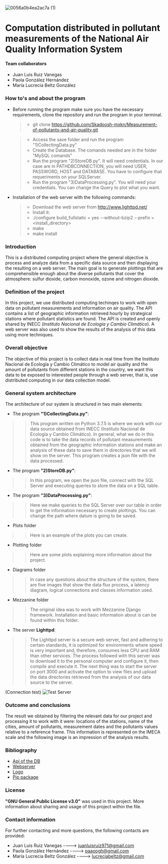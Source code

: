 ![0056a0b4ea2ac7a (1)](https://user-images.githubusercontent.com/38228291/76676594-6bd05700-65c5-11ea-8fc0-7490022b1886.jpg)

# Computation distributed in pollutant measurements of the National Air Quality Information System
#### Team collaborators
- Juan Luis Ruiz Vanegas
- Paola González Hernández
- María Lucrecia Beltz González

### How to's and about the program
- Before running the program make sure you have the necessary requirements, clone the repository and run the program in your terminal.

   >- git clone https://github.com/Skadoosh-mxkn/Measurement-of-pollutants-and-air-quality.git
   
   >- Access the save folder and run the program "1)CollectingData.py"
   >- Create the Database. The comands needed are in the folder "MySQL comands"
   >- Run the program "2)StoreDB.py". It will need credentials. In our case are in PATHDBCONNECTION, you will need USER, PASSWORD, HOST and DATABASE. You have to configure that requeriments on your SQLServer.
   >- Run the program "3)DataProcessing.py". You will need your credentials. You can change the Query to plot what you want.
   
- Installation of the web server with the following commands:
   >- Download the web server from http://www.lighttpd.net/
   >- Install it:
   >- ./configure build_fullstatic = yes --without-bzip2 --prefix = <install_directory>
   >- make
   >- make install 
   
### Introduction

This is a distributed computing project where the general objective is process and analyze data from a specific data source and then displaying the resulting on a web server. The main goal is to generate plottings that are comprehensible enough about the diverse pollutants that cover the atmosphere: sulfur dioxide, carbon monoxide, ozone and nitrogen dioxide. 

### Definition of the project 

In this project, we use distributed computing techinqes to work with open data on pollutant measurements and information on air quality. The API contains a list of geographic information retrieved hourly by strategical stations where pollutant statistics are found. The API is created and openly shared by INECC (*Instituto Nacional de Ecología y Cambio Climático*). A web server was also used to show the results of the analysis of this data using more techniques.

### Overall objective

The objective of this project is to collect data in real time from the Instituto Nacional de Ecología y Cambio Climático to model air quality and the amount of pollutants from different stations in the country, we want this data to be exposed to interested people through a web server, that is, use distributed computing in our data collection model.

### General system architecture
The architecture of our system is structured in two main elements:

 - The program **"1)CollectingData.py"**:
>> This program written on Python 3.7.5 is where we work with our data source obtained from INECC (Instituto Nacional de Ecología y Cambio Climático). In general, what we do in this code is to take the data records of pollutant measurements obtained from the geographic information stations and make an analysis of these data to save them in directories that we will show on the server. This program creates a json file with the data processed.
 - The program **"2)StoreDB.py"**:
>> In this program, we open the json file, connect with the SQL Server and executing queries to store the data on a SQL table.
- The program **"3)DataProcessing.py"**:
>> Here we make queries to the SQL Server over our table in order to get the information necessary to create plottings. You can change the path where datum is going to be saved.
- Plots folder
>>Here is an example of the plots you can create.

- Plotting folder
>> Here are some plots explaining more information about the project.

- Diagrams folder
>>In case any questions about the structure of the system, there are five images that show the data flux process, a latency diagram, logical connections and classes information used. 
- Mezzanine folder
>>The original idea was to work with Mezzanine Django framework. Installation and basic information about is can be found within this folder.

- The server **Lighttpd**:
>> The Lighttpd server is a secure web server, fast and adhering to certain standards, it is optimized for environments where speed is very important and, therefore, consumes less CPU and RAM than other services. The process followed with this server was to download it to the personal computer and configure it, then compile and execute it. The next thing was to start the server on port 3000 and activate the option to view files and upload the data directories retrieved from the analysis of our data source to the server.

(Connection test)
![Test Server](https://user-images.githubusercontent.com/38228291/76675975-6f60df80-65bf-11ea-846b-b1f3e46452c8.png)

### Outcome and  conclusions

The result we obtained by filtering the relevant data for our project and processing it to work with it were: locations of the stations, name of the cities, amount of pollutants, measurement dates and the pollutants values relative to a reference frame. This information is represented on the IMECA scale and the following image is an impression of the analysis results.


### Bibliography
- [Api of the DB](https://datos.gob.mx/busca/dataset/mediciones-de-contaminantes-del-sistema-nacional-de-informacion-de-la-calidad-del-aire)
- [Webserver](http://www.lighttpd.net/)
- [Logo](https://www.redbubble.com/es/shop/yin+yang+del+drag%C3%B3n+stickers)
- [Pip package](https://pypi.org/project/pip/)

### License

 **"GNU General Public License v3.0"** was used in this project. More information about sharing and usage of this project within the file.

### Contact information

For further contacting and more questions, the following contacts are provided:

- Juan Luis Ruiz Vanegas ----> juanluisruiz971@gmail.com
- Paola González Hernández ----> paaoogh@gmail.com
- María Lucrecia Beltz González ----> lucreciabeltz@gmail.com
